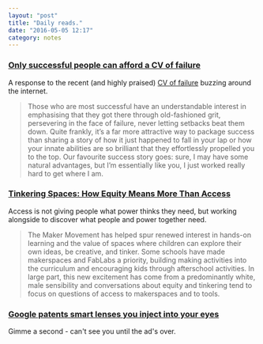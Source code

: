 ```yaml
---
layout: "post"
title: "Daily reads."
date: "2016-05-05 12:17"
category: notes
---
```


### [Only successful people can afford a CV of failure](http://www.theguardian.com/commentisfree/2016/may/01/only-successful-people-can-afford-cv-of-failure)

A response to the recent (and highly praised) [CV of failure](http://www.independent.co.uk/news/business/news/a-princeton-psychology-professor-has-posted-his-cv-of-failures-online-a7006701.html) buzzing around the internet.

>Those who are most successful have an understandable interest in emphasising that they got there through old-fashioned grit, persevering in the face of failure, never letting setbacks beat them down. Quite frankly, it’s a far more attractive way to package success than sharing a story of how it just happened to fall in your lap or how your innate abilities are so brilliant that they effortlessly propelled you to the top. Our favourite success story goes: sure, I may have some natural advantages, but I’m essentially like you, I just worked really hard to get where I am.

### [Tinkering Spaces: How Equity Means More Than Access](http://ww2.kqed.org/mindshift/2016/05/03/tinkering-spaces-how-equity-means-more-than-access/)

Access is not giving people what power thinks they need, but working alongside to discover what people and power together need.

>The Maker Movement has helped spur renewed interest in hands-on learning and the value of spaces where children can explore their own ideas, be creative, and tinker. Some schools have made makerspaces and FabLabs a priority, building making activities into the curriculum and encouraging kids through afterschool activities. In large part, this new excitement has come from a predominantly white, male sensibility and conversations about equity and tinkering tend to focus on questions of access to makerspaces and to tools.

### [Google patents smart lenses you inject into your eyes](http://www.engadget.com/2016/04/29/google-patent-injectable-smart-lenses/)

Gimme a second - can't see you until the ad's over.
